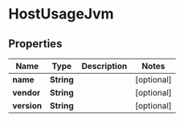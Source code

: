 

# HostUsageJvm


## Properties

| Name | Type | Description | Notes |
|------------ | ------------- | ------------- | -------------|
|**name** | **String** |  |  [optional] |
|**vendor** | **String** |  |  [optional] |
|**version** | **String** |  |  [optional] |



